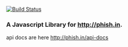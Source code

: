 [![Build Status](https://travis-ci.org/lholmquist/phishin-js.svg)](https://travis-ci.org/lholmquist/phishin-js)

### A Javascript Library for http://phish.in.

api docs are here http://phish.in/api-docs
